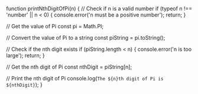 function printNthDigitOfPi(n) {
  // Check if n is a valid number
  if (typeof n !== 'number' || n < 0) {
    console.error('n must be a positive number');
    return;
  }

  // Get the value of Pi
  const pi = Math.PI;

  // Convert the value of Pi to a string
  const piString = pi.toString();

  // Check if the nth digit exists
  if (piString.length < n) {
    console.error('n is too large');
    return;
  }

  // Get the nth digit of Pi
  const nthDigit = piString[n];

  // Print the nth digit of Pi
  console.log(`The ${n}th digit of Pi is ${nthDigit}`);
}
